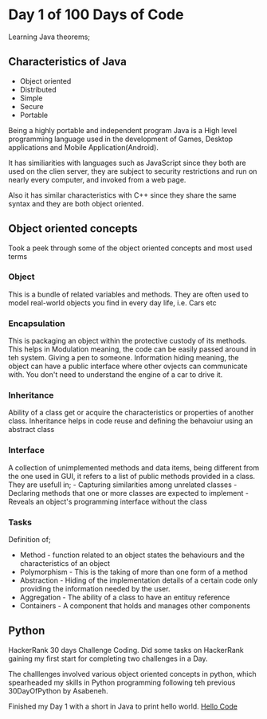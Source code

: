 # Day 1 of 100 Days of Code

Learning Java theorems;
## Characteristics of Java 
 - Object oriented 
 - Distributed 
 - Simple 
 - Secure 
 - Portable 

Being a highly portable and independent program Java is a High level programming language used in the development of Games, Desktop applications and Mobile Application(Android).

It has similiarities with languages such as JavaScript since they both are used on the clien server, they are subject to security restrictions and run on nearly every computer, and invoked from a web page.

Also it has similar characteristics with C++ since they share the same syntax and they are both object oriented.

## Object oriented concepts

Took a peek through some of the object oriented concepts and most used terms
 ### Object 
  This is a bundle of related variables and methods. They are often used to model real-world objects you find in every day life, i.e. Cars etc
 ### Encapsulation
  This is packaging an object within the protective custody of its methods. This helps in Modulation meaning, the code can be easily passed around in teh system. Giving a pen to someone. Information hiding meaning, the object can have a public interface where other ovjects can communicate with. You don't need to understand the engine of a car to drive it.
 ### Inheritance 
  Ability of a class get or acquire the characteristics or properties of another class. Inheritance helps in code reuse and defining the behavoiur using an abstract class
 ### Interface 
  A collection of unimplemented methods and data items, being different from the one used in GUI, it refers to a list of public methods provided in a class. They are usefull in; 
                - Capturing similarities among unrelated classes 
                - Declaring methods that one or more classes are expected to implement
                - Reveals an object's programming interface without the class 

 ### Tasks 
  Definition of;
  - Method - function related to an object states the behaviours and the characteristics of an object
  - Polymorphism - This is the taking of more than one form of a method 
  - Abstraction - Hiding of the implementation details of a certain code only providing the information needed by the user.
  - Aggregation - The ability of a class to have an entituy reference
  - Containers - A component that holds and manages other components

## Python 
HackerRank 30 days Challenge Coding.
Did some tasks on HackerRank gaining my first start for completing two challenges in a Day. 

The challlenges involved various object oriented concepts in python, which spearheaded my skills in Python programming following teh previous 30DayOfPython by Asabeneh.

Finished my Day 1 with a short in Java to print hello world.
[Hello Code](./Hello.java)

